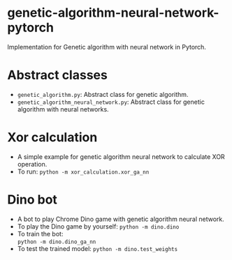 # genetic-algorithm-neural-network-pytorch
Implementation for Genetic algorithm with neural network in Pytorch.

# Abstract classes
- `genetic_algorithm.py`: Abstract class for genetic algorithm.
- `genetic_algorithm_neural_network.py`: Abstract class for genetic algorithm 
with neural networks.

# Xor calculation
- A simple example for genetic algorithm neural network to 
calculate XOR operation.
- To run: `python -m xor_calculation.xor_ga_nn`

# Dino bot
- A bot to play Chrome Dino game with genetic algorithm neural network.
- To play the Dino game by yourself: `python -m dino.dino`
- To train the bot:  
`python -m dino.dino_ga_nn`
- To test the trained model: `python -m dino.test_weights`

